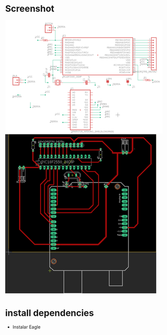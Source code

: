 # Screenshot
![](docs/screenshot1.png)
![](docs/screenshot2.png)

# install dependencies
- Instalar Eagle


